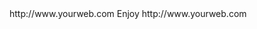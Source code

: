 <? xml version="1.0" ?>
<rss version="2.0">
<channel>
<title>*Freemedia News*</title>
<description></description>
<link>http://www.yourweb.com</link>
<item>
<title>******More Updates Comming Soon  ****** </title>
<description> Enjoy </description>
<link>http://www.yourweb.com</link>
</channel>
</rss>

